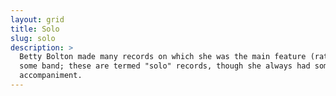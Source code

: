 ```yaml
---
layout: grid
title: Solo
slug: solo
description: >
  Betty Bolton made many records on which she was the main feature (rather than
  some band; these are termed "solo" records, though she always had some sort of
  accompaniment.
---
```


